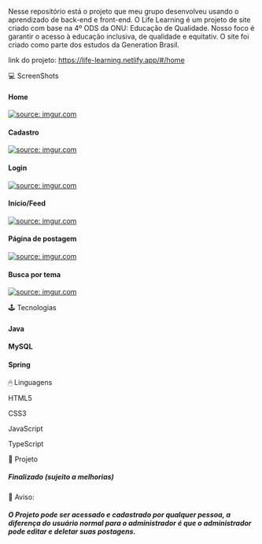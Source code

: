 Nesse repositório está o projeto que meu grupo desenvolveu usando o aprendizado de back-end e front-end. O Life Learning é um projeto de site criado com base na 4º ODS da ONU: Educação de Qualidade. Nosso foco é garantir o acesso à educação inclusiva, de qualidade e equitativ. O site foi criado como parte dos estudos da Generation Brasil.

link do projeto: https://life-learning.netlify.app/#/home

💻 ScreenShots

<h4>Home</h4>
<a href="https://imgur.com/j9yM1Py"><img src="https://i.imgur.com/j9yM1Py.png" title="source: imgur.com" /></a>
<p>
<p>
  
<h4>Cadastro</h4>
<a href="https://imgur.com/zsWFfv0"><img src="https://i.imgur.com/zsWFfv0.png" title="source: imgur.com" /></a>
<p>
<p>
  
<h4>Login</h4>
<a href="https://imgur.com/IOWXlyj"><img src="https://i.imgur.com/IOWXlyj.png" title="source: imgur.com" /></a>
<p>
<p>
  
<h4>Início/Feed</h4>
<a href="https://imgur.com/qCcy3BD"><img src="https://i.imgur.com/qCcy3BD.png" title="source: imgur.com" /></a>
<p>
<p>
  
<h4>Página de postagem</h4>
<a href="https://imgur.com/oaNGm7f"><img src="https://i.imgur.com/oaNGm7f.png" title="source: imgur.com" /></a>
<p>
<p>
  
<h4>Busca por tema</h4>
<a href="https://imgur.com/nA6Oj7v"><img src="https://i.imgur.com/nA6Oj7v.png" title="source: imgur.com" /></a>
<p>
<p>
  
🕹 Tecnologias

<h4>Java</h4>  
<h4>MySQL</h4>  
<h4>Spring</h4> 

🖱 Linguagens

HTML5  
<p>
CSS3  
<p>
JavaScript
<p>
TypeScript
 
🎨 Projeto
  
<h5>Finalizado (sujeito a melhorias)</h5>

📩 Aviso:
  
<h5>O Projeto pode ser acessado e cadastrado por qualquer pessoa, a diferença do usuário normal para o administrador é que o administrador pode editar e deletar suas postagens.</h5>
